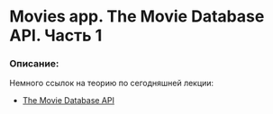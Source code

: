 # Movies app. The Movie Database API. Часть 1

### Описание:

Немного ссылок на теорию по сегодняшней лекции:

- [The Movie Database API](https://developers.themoviedb.org/)
